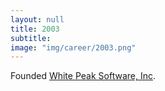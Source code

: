 ```yaml
---
layout: null
title: 2003
subtitle:
image: "img/career/2003.png"
---
```

Founded [White Peak Software, Inc][1].

[1]: http://whitepeaksoftware.com/
